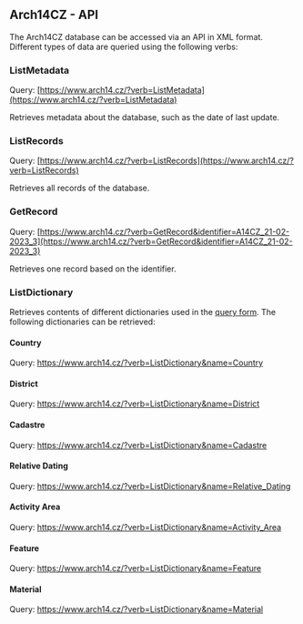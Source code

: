 ## Arch14CZ - API
The Arch14CZ database can be accessed via an API in XML format. Different types of data are queried using the following verbs:
### ListMetadata
Query: [https://www.arch14.cz/?verb=ListMetadata](https://www.arch14.cz/?verb=ListMetadata)

Retrieves metadata about the database, such as the date of last update.

### ListRecords
Query: [https://www.arch14.cz/?verb=ListRecords](https://www.arch14.cz/?verb=ListRecords)

Retrieves all records of the database.

### GetRecord
Query: [https://www.arch14.cz/?verb=GetRecord&identifier=A14CZ_21-02-2023_3](https://www.arch14.cz/?verb=GetRecord&identifier=A14CZ_21-02-2023_3)

Retrieves one record based on the identifier.

### ListDictionary
Retrieves contents of different dictionaries used in the [query form](https://www.arch14.cz/?page=query).
The following dictionaries can be retrieved:
#### Country
Query: https://www.arch14.cz/?verb=ListDictionary&name=Country
#### District
Query: https://www.arch14.cz/?verb=ListDictionary&name=District
#### Cadastre
Query: https://www.arch14.cz/?verb=ListDictionary&name=Cadastre
#### Relative Dating
Query: https://www.arch14.cz/?verb=ListDictionary&name=Relative_Dating
#### Activity Area
Query: https://www.arch14.cz/?verb=ListDictionary&name=Activity_Area
#### Feature
Query: https://www.arch14.cz/?verb=ListDictionary&name=Feature
#### Material
Query: https://www.arch14.cz/?verb=ListDictionary&name=Material
